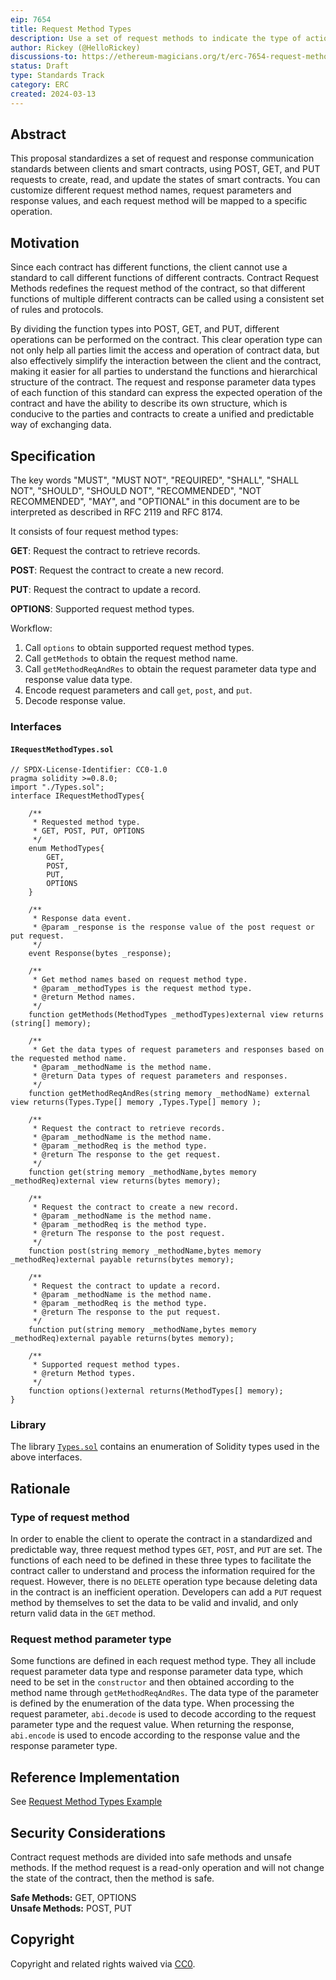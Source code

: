 ```yaml
---
eip: 7654
title: Request Method Types
description: Use a set of request methods to indicate the type of action to take on the contract.
author: Rickey (@HelloRickey)
discussions-to: https://ethereum-magicians.org/t/erc-7654-request-method-types/19183
status: Draft
type: Standards Track
category: ERC
created: 2024-03-13
---
```


## Abstract  

This proposal standardizes a set of request and response communication standards between clients and smart contracts, using POST, GET, and PUT requests to create, read, and update the states of smart contracts. You can customize different request method names, request parameters and response values, and each request method will be mapped to a specific operation.

## Motivation   

Since each contract has different functions, the client cannot use a standard to call different functions of different contracts. Contract Request Methods redefines the request method of the contract, so that different functions of multiple different contracts can be called using a consistent set of rules and protocols.

By dividing the function types into POST, GET, and PUT, different operations can be performed on the contract. This clear operation type can not only help all parties limit the access and operation of contract data, but also effectively simplify the interaction between the client and the contract, making it easier for all parties to understand the functions and hierarchical structure of the contract. The request and response parameter data types of each function of this standard can express the expected operation of the contract and have the ability to describe its own structure, which is conducive to the parties and contracts to create a unified and predictable way of exchanging data.

## Specification

The key words "MUST", "MUST NOT", "REQUIRED", "SHALL", "SHALL NOT", "SHOULD", "SHOULD NOT", "RECOMMENDED", "NOT RECOMMENDED", "MAY", and "OPTIONAL" in this document are to be interpreted as described in RFC 2119 and RFC 8174.

It consists of four request method types:

**GET**: Request the contract to retrieve records.

**POST**: Request the contract to create a new record.

**PUT**: Request the contract to update a record.

**OPTIONS**: Supported request method types.

Workflow:  

1. Call ```options``` to obtain supported request method types.
2. Call ```getMethods``` to obtain the request method name.
3. Call ```getMethodReqAndRes``` to obtain the request parameter data type and response value data type.
4. Encode request parameters and call ```get```, ```post```, and ```put```.
5. Decode response value.

### Interfaces

#### `IRequestMethodTypes.sol`

```solidity
// SPDX-License-Identifier: CC0-1.0
pragma solidity >=0.8.0;
import "./Types.sol";
interface IRequestMethodTypes{

    /**
     * Requested method type.
     * GET, POST, PUT, OPTIONS
     */
    enum MethodTypes{
        GET,
        POST,
        PUT,
        OPTIONS
    }

    /**
     * Response data event.
     * @param _response is the response value of the post request or put request.
     */
    event Response(bytes _response);

    /**
     * Get method names based on request method type.
     * @param _methodTypes is the request method type.
     * @return Method names.
     */
    function getMethods(MethodTypes _methodTypes)external view returns (string[] memory);

    /**
     * Get the data types of request parameters and responses based on the requested method name.
     * @param _methodName is the method name.
     * @return Data types of request parameters and responses.
     */
    function getMethodReqAndRes(string memory _methodName) external view returns(Types.Type[] memory ,Types.Type[] memory );

    /**
     * Request the contract to retrieve records.
     * @param _methodName is the method name.
     * @param _methodReq is the method type.
     * @return The response to the get request.
     */
    function get(string memory _methodName,bytes memory _methodReq)external view returns(bytes memory);

    /**
     * Request the contract to create a new record.
     * @param _methodName is the method name.
     * @param _methodReq is the method type.
     * @return The response to the post request.
     */
    function post(string memory _methodName,bytes memory _methodReq)external payable returns(bytes memory);

    /**
     * Request the contract to update a record.
     * @param _methodName is the method name.
     * @param _methodReq is the method type.
     * @return The response to the put request.
     */
    function put(string memory _methodName,bytes memory _methodReq)external payable returns(bytes memory);

    /**
     * Supported request method types.
     * @return Method types.
     */
    function options()external returns(MethodTypes[] memory);
}

```

### Library

The library [`Types.sol`](../assets/eip-7654/Types.sol) contains an enumeration of Solidity types used in the above interfaces.

## Rationale

### Type of request method 

In order to enable the client to operate the contract in a standardized and predictable way, three request method types ```GET```, ```POST```, and ```PUT``` are set. The functions of each need to be defined in these three types to facilitate the contract caller to understand and process the information required for the request. However, there is no ```DELETE``` operation type because deleting data in the contract is an inefficient operation. Developers can add a ```PUT``` request method by themselves to set the data to be valid and invalid, and only return valid data in the ```GET``` method.

### Request method parameter type 

Some functions are defined in each request method type. They all include request parameter data type and response parameter data type, which need to be set in the ```constructor``` and then obtained according to the method name through ```getMethodReqAndRes```. The data type of the parameter is defined by the enumeration of the data type. When processing the request parameter, ```abi.decode``` is used to decode according to the request parameter type and the request value. When returning the response, ```abi.encode``` is used to encode according to the response value and the response parameter type.


## Reference Implementation

See [Request Method Types Example](../assets/eip-7654/RequestMethodTypes.sol)

## Security Considerations

Contract request methods are divided into safe methods and unsafe methods. If the method request is a read-only operation and will not change the state of the contract, then the method is safe.

**Safe Methods:** GET, OPTIONS  
**Unsafe Methods:** POST, PUT

## Copyright

Copyright and related rights waived via [CC0](../LICENSE.md).

